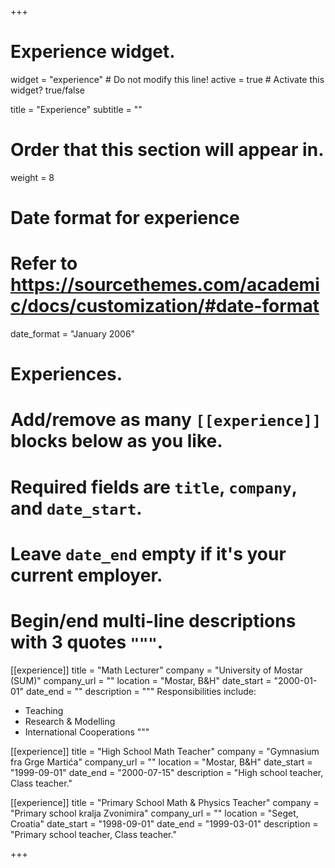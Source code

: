 +++
# Experience widget.
widget = "experience"  # Do not modify this line!
active = true  # Activate this widget? true/false

title = "Experience"
subtitle = ""

# Order that this section will appear in.
weight = 8

# Date format for experience
#   Refer to https://sourcethemes.com/academic/docs/customization/#date-format
date_format = "January 2006"

# Experiences.
#   Add/remove as many `[[experience]]` blocks below as you like.
#   Required fields are `title`, `company`, and `date_start`.
#   Leave `date_end` empty if it's your current employer.
#   Begin/end multi-line descriptions with 3 quotes `"""`.
[[experience]]
  title = "Math Lecturer"
  company = "University of Mostar (SUM)"
  company_url = ""
  location = "Mostar, B&H"
  date_start = "2000-01-01"
  date_end = ""
  description = """
  Responsibilities include:
  
  * Teaching
  * Research & Modelling
  * International Cooperations
  """

[[experience]]
  title = "High School Math Teacher"
  company = "Gymnasium fra Grge Martića"
  company_url = ""
  location = "Mostar, B&H"
  date_start = "1999-09-01"
  date_end = "2000-07-15"
  description = "High school teacher, Class teacher."
  
  [[experience]]
  title = "Primary School Math & Physics Teacher"
  company = "Primary school kralja Zvonimira"
  company_url = ""
  location = "Seget, Croatia"
  date_start = "1998-09-01"
  date_end = "1999-03-01"
  description = "Primary school teacher, Class teacher."

+++
